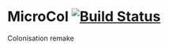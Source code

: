 # MicroCol [![Build Status](https://travis-ci.org/jajir/microcol.svg?branch=master)](https://travis-ci.org/jajir/microcol)

Colonisation remake
